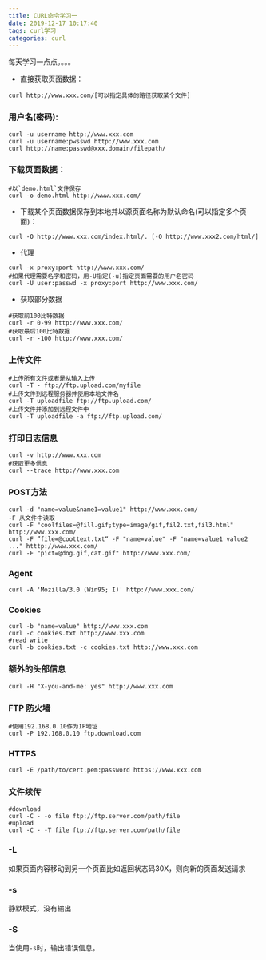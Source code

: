 ```yaml
---
title: CURL命令学习一
date: 2019-12-17 10:17:40
tags: curl学习
categories: curl
---
```

每天学习一点点。。。。

* 直接获取页面数据：

```
curl http://www.xxx.com/[可以指定具体的路径获取某个文件]
```

### 用户名(密码):

```
curl -u username http://www.xxx.com
curl -u username:pwsswd http://www.xxx.com
curl http://name:passwd@xxx.domain/filepath/
```

### 下载页面数据：

```
#以`demo.html`文件保存
curl -o demo.html http://www.xxx.com/
```

* 下载某个页面数据保存到本地并以源页面名称为默认命名(可以指定多个页面)：

```
curl -O http://www.xxx.com/index.html/. [-O http://www.xxx2.com/html/]
```

* 代理 

```
curl -x proxy:port http://www.xxx.com/
#如果代理需要名字和密码，用-U指定(-u)指定页面需要的用户名密码
curl -U user:passwd -x proxy:port http://www.xxx.com/
```

* 获取部分数据

```
#获取前100比特数据
curl -r 0-99 http://www.xxx.com/
#获取最后100比特数据
curl -r -100 http://www.xxx.com/
```

### 上传文件

```
#上传所有文件或者是从输入上传
curl -T - ftp://ftp.upload.com/myfile
#上传文件到远程服务器并使用本地文件名
curl -T uploadfile ftp://ftp.upload.com/
#上传文件并添加到远程文件中
curl -T uploadfile -a ftp://ftp.upload.com/
```

### 打印日志信息

```
curl -v http://www.xxx.com
#获取更多信息
curl --trace http://www.xxx.com
```

### POST方法

```
curl -d "name=value&name1=value1" http://www.xxx.com/
-F 从文件中读取
curl -F "coolfiles=@fill.gif;type=image/gif,fil2.txt,fil3.html" http://www.xxx.com/
curl -F ”file=@coottext.txt“ -F "name=value" -F "name=value1 value2 ..." htttp://www.xxx.com/
curl -F "pict=@dog.gif,cat.gif" http://www.xxx.com/
```

### Agent

```
curl -A 'Mozilla/3.0 (Win95; I)' http://www.xxx.com/
```

### Cookies

```
curl -b "name=value" http://www.xxx.com
curl -c cookies.txt http://www.xxx.com
#read write
curl -b cookies.txt -c cookies.txt http://www.xxx.com
```

### 额外的头部信息

```
curl -H "X-you-and-me: yes" http://www.xxx.com
```

### FTP 防火墙 

```
#使用192.168.0.10作为IP地址
curl -P 192.168.0.10 ftp.download.com
```

### HTTPS

```
curl -E /path/to/cert.pem:password https://www.xxx.com
```

### 文件续传

```
#download
curl -C - -o file ftp://ftp.server.com/path/file
#upload
curl -C - -T file ftp://ftp.server.com/path/file
```

### -L
如果页面内容移动到另一个页面比如返回状态码30X，则向新的页面发送请求

### -s
静默模式，没有输出

### -S
当使用`-s`时，输出错误信息。